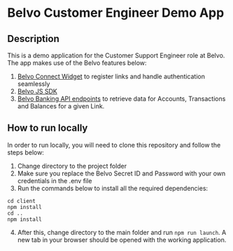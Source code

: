 # Belvo Customer Engineer Demo App

## Description

This is a demo application for the Customer Support Engineer role at Belvo. The app makes use of the Belvo features below:

1. [Belvo Connect Widget](https://developers.belvo.com/docs/connect-widget) to register links and handle authentication seamlessly
2. [Belvo JS SDK](https://belvo-finance.github.io/belvo-js/)
3. [Belvo Banking API endpoints](https://developers.belvo.com/reference/banking-and-gig-api) to retrieve data for Accounts, Transactions and Balances for a given Link.


## How to run locally

In order to run locally, you will need to clone this repository and follow the steps below:

1. Change directory to the project folder
2. Make sure you replace the Belvo Secret ID and Password with your own credentials in the .env file
3. Run the commands below to install all the required dependencies:

```
cd client
npm install
cd ..
npm install
```

4. After this, change directory to the main folder and run `npm run launch`. A new tab in your browser should be opened with the working application.


